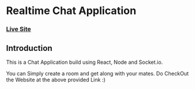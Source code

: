 # Realtime Chat Application

### [Live Site](https://optimistic-kepler-0b1119.netlify.app)
## Introduction

This is a Chat Application build using React, Node and Socket.io.

You can Simply create a room and get along with your mates.
Do CheckOut the Website at the above provided Link :)

